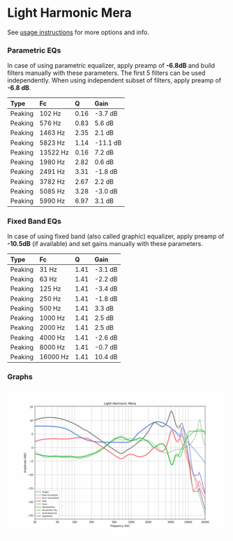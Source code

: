 # Light Harmonic Mera
See [usage instructions](https://github.com/jaakkopasanen/AutoEq#usage) for more options and info.

### Parametric EQs
In case of using parametric equalizer, apply preamp of **-6.8dB** and build filters manually
with these parameters. The first 5 filters can be used independently.
When using independent subset of filters, apply preamp of **-6.8 dB**.

| Type    | Fc       |    Q | Gain     |
|:--------|:---------|:-----|:---------|
| Peaking | 102 Hz   | 0.16 | -3.7 dB  |
| Peaking | 576 Hz   | 0.83 | 5.6 dB   |
| Peaking | 1463 Hz  | 2.35 | 2.1 dB   |
| Peaking | 5823 Hz  | 1.14 | -11.1 dB |
| Peaking | 13522 Hz | 0.16 | 7.2 dB   |
| Peaking | 1980 Hz  | 2.82 | 0.6 dB   |
| Peaking | 2491 Hz  | 3.31 | -1.8 dB  |
| Peaking | 3782 Hz  | 2.67 | 2.2 dB   |
| Peaking | 5085 Hz  | 3.28 | -3.0 dB  |
| Peaking | 5990 Hz  | 6.97 | 3.1 dB   |

### Fixed Band EQs
In case of using fixed band (also called graphic) equalizer, apply preamp of **-10.5dB**
(if available) and set gains manually with these parameters.

| Type    | Fc       |    Q | Gain    |
|:--------|:---------|:-----|:--------|
| Peaking | 31 Hz    | 1.41 | -3.1 dB |
| Peaking | 63 Hz    | 1.41 | -2.2 dB |
| Peaking | 125 Hz   | 1.41 | -3.4 dB |
| Peaking | 250 Hz   | 1.41 | -1.8 dB |
| Peaking | 500 Hz   | 1.41 | 3.3 dB  |
| Peaking | 1000 Hz  | 1.41 | 2.5 dB  |
| Peaking | 2000 Hz  | 1.41 | 2.5 dB  |
| Peaking | 4000 Hz  | 1.41 | -2.6 dB |
| Peaking | 8000 Hz  | 1.41 | -0.7 dB |
| Peaking | 16000 Hz | 1.41 | 10.4 dB |

### Graphs
![](./Light%20Harmonic%20Mera.png)